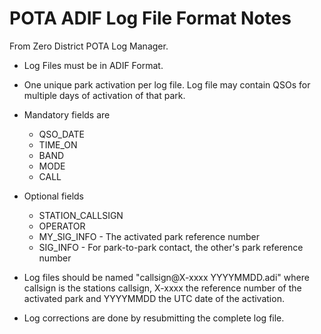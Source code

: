 POTA ADIF Log File Format Notes
===============================
From Zero District POTA Log Manager.
* Log Files must be in ADIF Format.
* One unique park activation per log file.  Log file may contain QSOs for multiple days of activation of that park.
* Mandatory fields are
  * QSO_DATE 
  * TIME_ON
  * BAND
  * MODE
  * CALL
* Optional fields
  * STATION_CALLSIGN 
  * OPERATOR
  * MY_SIG_INFO - The activated park reference number
  * SIG_INFO - For park-to-park contact, the other's park reference number
  
* Log files should be named "callsign@X-xxxx YYYYMMDD.adi" where callsign is the stations callsign, X-xxxx the reference number of the activated park and YYYYMMDD the UTC date of the activation.
* Log corrections are done by resubmitting the complete log file.